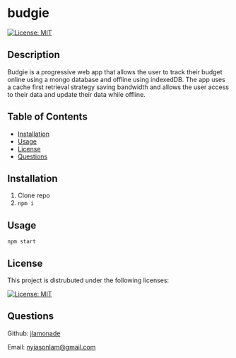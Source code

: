 # budgie

[![License: MIT](https://img.shields.io/badge/License-MIT-yellow.svg)](https://opensource.org/licenses/MIT) 

## Description

Budgie is a progressive web app that allows the user to track their budget online using a mongo database and offline using indexedDB. The app uses a cache first retrieval strategy saving bandwidth and allows the user access to their data and update their data while offline.

## Table of Contents

- [Installation](#installation)
- [Usage](#usage)
- [License](#license)
- [Questions](#questions)


## Installation

1. Clone repo
2. ```npm i```

## Usage

```npm start```

## License

This project is distrubuted under the following licenses:

[![License: MIT](https://img.shields.io/badge/License-MIT-yellow.svg)](https://opensource.org/licenses/MIT) 

## Questions

Github: [jlamonade](https://github.com/jlamonade)

Email: nyjasonlam@gmail.com